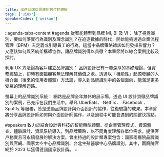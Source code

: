 ```yaml
---
title: 串連品牌從實體到數位的體驗
tags: ['uiux']
speakerCodes: ['weikan']
---
```


::agenda-tabs-content
#agenda
從智能轉型到品牌 MI, BI 及 VI：
除了視覺識別，要如何落實行為識別及理念識別？在追逐數據的時代，開始能夠透過企業流程管理（BPM）去定義或引導員工的行為，這當中品牌策略師該如何發揮影響力？又應該如何與系統架構師協作，讓品牌識別得以貫徹？本章節將以綜合案例比較及探討。

利用 UX 方法論為客戶建立品牌識別：
品牌設計已有一套深厚的基礎理論，但實務經驗上，卻時有面臨顧客無法理解其價值之處。透過以「機能性」起源發展的人機介面（後來的使用者體驗）方法論，導入到品牌識別中的各個面向，能滿足更多受眾的理解迴路。

螢幕上的品牌識別系統：
網路是品牌全年無休的展示場，透過 UI 設計貫徹品牌識別的案例，已充斥在我們生活中。舉凡 UberEats、 Netflix 、 Facebook 、 Spotify 等服務，皆是透過品牌設計與介面設計的協作，往復驗證的成果。本章節將分享品牌設計師如何與介面設計師協作，以及過程中可能會遇到的關鍵決策點。

#speakers
致力於結合設計與科技的智能轉型顧問。從企業管理模式、資源盤查、體驗設計、資訊系統導入，到品牌策略，以不同角度理解各單位需求，提供客戶務實且可永續發展的解決方案。曾主持過的設計類專案包含：國家兩廳院品牌識別與官網、國家太空中心品牌識別、台北生殖醫學中心品牌識別。其中，兩廳院官網於 2023 年獲得德國國家設計獎。
::
